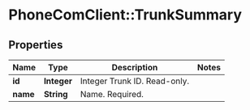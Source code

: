 # PhoneComClient::TrunkSummary

## Properties
Name | Type | Description | Notes
------------ | ------------- | ------------- | -------------
**id** | **Integer** | Integer Trunk ID. Read-only. |
**name** | **String** | Name. Required. |


